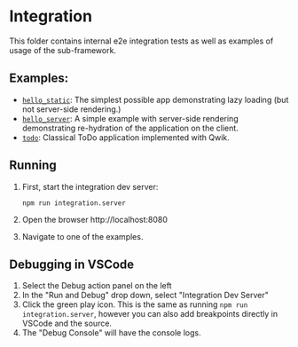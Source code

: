 # Integration

This folder contains internal e2e integration tests as well as examples of usage of the sub-framework.

## Examples:

- [`hello_static`](./hello_static/): The simplest possible app demonstrating lazy loading (but not server-side rendering.)
- [`hello_server`](./hello_server/): A simple example with server-side rendering demonstrating re-hydration of the application on the client.
- [`todo`](./todo/): Classical ToDo application implemented with Qwik.

## Running

1. First, start the integration dev server:

   ```
   npm run integration.server
   ```

2. Open the browser http://localhost:8080
3. Navigate to one of the examples.

## Debugging in VSCode

1. Select the Debug action panel on the left
2. In the "Run and Debug" drop down, select "Integration Dev Server"
3. Click the green play icon. This is the same as running `npm run integration.server`,
   however you can also add breakpoints directly in VSCode and the source.
4. The "Debug Console" will have the console logs.
